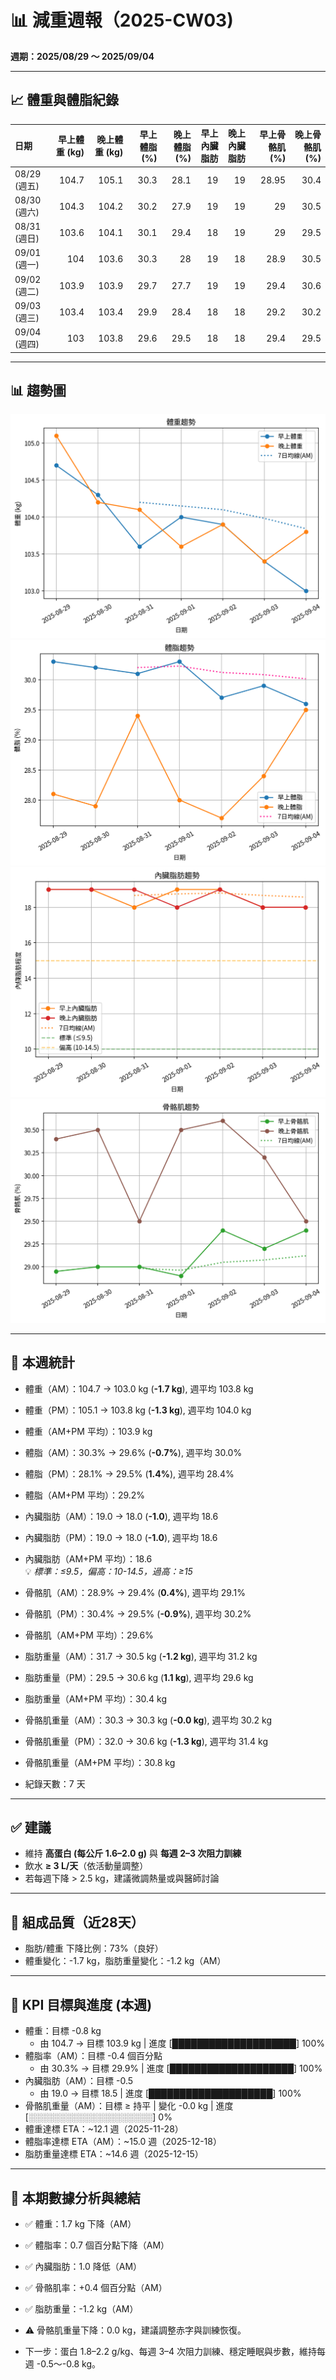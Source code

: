 # 📊 減重週報（2025-CW03)

**週期：2025/08/29 ～ 2025/09/04**  

---

## 📈 體重與體脂紀錄

| 日期         |   早上體重 (kg) |   晚上體重 (kg) |   早上體脂 (%) |   晚上體脂 (%) |   早上內臟脂肪 |   晚上內臟脂肪 |   早上骨骼肌 (%) |   晚上骨骼肌 (%) |
|:-------------|----------------:|----------------:|---------------:|---------------:|---------------:|---------------:|-----------------:|-----------------:|
| 08/29 (週五) |           104.7 |           105.1 |           30.3 |           28.1 |             19 |             19 |            28.95 |             30.4 |
| 08/30 (週六) |           104.3 |           104.2 |           30.2 |           27.9 |             19 |             19 |            29    |             30.5 |
| 08/31 (週日) |           103.6 |           104.1 |           30.1 |           29.4 |             18 |             19 |            29    |             29.5 |
| 09/01 (週一) |           104   |           103.6 |           30.3 |           28   |             19 |             18 |            28.9  |             30.5 |
| 09/02 (週二) |           103.9 |           103.9 |           29.7 |           27.7 |             19 |             19 |            29.4  |             30.6 |
| 09/03 (週三) |           103.4 |           103.4 |           29.9 |           28.4 |             18 |             18 |            29.2  |             30.2 |
| 09/04 (週四) |           103   |           103.8 |           29.6 |           29.5 |             18 |             18 |            29.4  |             29.5 |

---

## 📊 趨勢圖

![體重趨勢](2025-CW03_weight_trend.png)
![體脂率趨勢](2025-CW03_bodyfat_trend.png)
![內臟脂肪趨勢](2025-CW03_visceral_fat_trend.png)
![骨骼肌趨勢](2025-CW03_muscle_trend.png)

---

## 📌 本週統計

- 體重（AM）：104.7 → 103.0 kg  (**-1.7 kg**), 週平均 103.8 kg  
- 體重（PM）：105.1 → 103.8 kg  (**-1.3 kg**), 週平均 104.0 kg  
- 體重（AM+PM 平均）：103.9 kg  

- 體脂（AM）：30.3% → 29.6%  (**-0.7%**), 週平均 30.0%  
- 體脂（PM）：28.1% → 29.5%  (**1.4%**), 週平均 28.4%  
- 體脂（AM+PM 平均）：29.2%  

- 內臟脂肪（AM）：19.0 → 18.0  (**-1.0**), 週平均 18.6  
- 內臟脂肪（PM）：19.0 → 18.0  (**-1.0**), 週平均 18.6  
- 內臟脂肪（AM+PM 平均）：18.6  
  💡 *標準：≤9.5，偏高：10-14.5，過高：≥15*  

- 骨骼肌（AM）：28.9% → 29.4%  (**0.4%**), 週平均 29.1%  
- 骨骼肌（PM）：30.4% → 29.5%  (**-0.9%**), 週平均 30.2%  
- 骨骼肌（AM+PM 平均）：29.6%  

- 脂肪重量（AM）：31.7 → 30.5 kg  (**-1.2 kg**), 週平均 31.2 kg  
- 脂肪重量（PM）：29.5 → 30.6 kg  (**1.1 kg**), 週平均 29.6 kg  
- 脂肪重量（AM+PM 平均）：30.4 kg  

- 骨骼肌重量（AM）：30.3 → 30.3 kg  (**-0.0 kg**), 週平均 30.2 kg  
- 骨骼肌重量（PM）：32.0 → 30.6 kg  (**-1.3 kg**), 週平均 31.4 kg  
- 骨骼肌重量（AM+PM 平均）：30.8 kg  

- 紀錄天數：7 天

---

## ✅ 建議
- 維持 **高蛋白 (每公斤 1.6–2.0 g)** 與 **每週 2–3 次阻力訓練**  
- 飲水 **≥ 3 L/天**（依活動量調整）  
- 若每週下降 > 2.5 kg，建議微調熱量或與醫師討論  

---

## 🧪 組成品質（近28天）

- 脂肪/體重 下降比例：73%（良好）  
- 體重變化：-1.7 kg，脂肪重量變化：-1.2 kg（AM）  

---

## 🎯 KPI 目標與進度 (本週)

- 體重：目標 -0.8 kg  
  - 由 104.7 → 目標 103.9 kg  | 進度 [████████████████████] 100%  
- 體脂率（AM）：目標 -0.4 個百分點  
  - 由 30.3% → 目標 29.9%  | 進度 [████████████████████] 100%  
- 內臟脂肪（AM）：目標 -0.5  
  - 由 19.0 → 目標 18.5  | 進度 [████████████████████] 100%  
- 骨骼肌重量（AM）：目標 ≥ 持平  | 變化 -0.0 kg  | 進度 [░░░░░░░░░░░░░░░░░░░░] 0%  
- 體重達標 ETA：~12.1 週（2025-11-28）  
- 體脂率達標 ETA（AM）：~15.0 週（2025-12-18）  
- 脂肪重量達標 ETA：~14.6 週（2025-12-15）  

---

## 🧠 本期數據分析與總結

- ✅ 體重：1.7 kg 下降（AM）
- ✅ 體脂率：0.7 個百分點下降（AM）
- ✅ 內臟脂肪：1.0 降低（AM）
- ✅ 骨骼肌率：+0.4 個百分點（AM）
- ✅ 脂肪重量：-1.2 kg（AM）
- ⚠️ 骨骼肌重量下降：0.0 kg，建議調整赤字與訓練恢復。

- 下一步：蛋白 1.8–2.2 g/kg、每週 3–4 次阻力訓練、穩定睡眠與步數，維持每週 -0.5～-0.8 kg。
